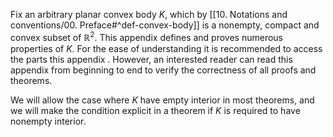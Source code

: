 Fix an arbitrary planar convex body $K$, which by [[10. Notations and conventions/00. Preface#^def-convex-body]] is a nonempty, compact and convex subset of $\mathbb{R}^2$. This appendix defines and proves numerous properties of $K$. For the ease of understanding it is recommended to access the parts this appendix . However, an interested reader can read this appendix from beginning to end to verify the correctness of all proofs and theorems.

We will allow the case where $K$ have empty interior in most theorems, and we will make the condition explicit in a theorem if $K$ is required to have nonempty interior.